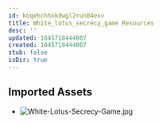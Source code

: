 ```yaml
---
id: koqehchhxkdwgl2run04exv
title: White_lotus_secrecy_game Resources
desc: ''
updated: 1645718444007
created: 1645718444007
stub: false
isDir: true
---
```

## Imported Assets
- ![White-Lotus-Secrecy-Game.jpg](/assets/white-lotus-secrecy-game-tog7m6i53wfk.jpg)

